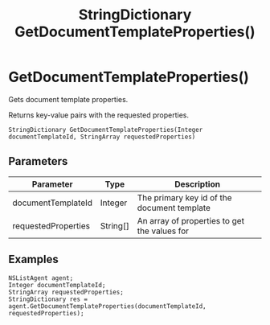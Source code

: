 ﻿---
uid: crmscript_class_nslistagent_getdocumenttemplateproperties
title: StringDictionary GetDocumentTemplateProperties()
description: CRMScript method in the NSListAgent class that retrieves a list of key-value pairs of document template properties
intellisense: NSListAgent.GetDocumentTemplateProperties
keywords: NSListAgent, GetDocumentTemplateProperties, GetDocumentTemplateProperties(Integer,String[])
so.topic: reference
---

# GetDocumentTemplateProperties()

Gets document template properties.

Returns key-value pairs with the requested properties.

`StringDictionary GetDocumentTemplateProperties(Integer documentTemplateId, StringArray requestedProperties)`

## Parameters

| Parameter | Type | Description |
|---|---|---|
| documentTemplateId | Integer | The primary key id of the document template |
| requestedProperties | String[] | An array of properties to get the values for |

## Examples

```crmscript
NSListAgent agent;
Integer documentTemplateId;
StringArray requestedProperties;
StringDictionary res = agent.GetDocumentTemplateProperties(documentTemplateId, requestedProperties);
```
